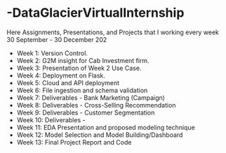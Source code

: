 # -DataGlacierVirtualInternship
Here Assignments, Presentations, and Projects that I working every week 30 September - 30 December 202

- Week 1: Version Control.
- Week 2: G2M insight for Cab Investment firm.
- Week 3: Presentation of Week 2 Use Case.
- Week 4: Deployment on Flask.
- Week 5: Cloud and API deployment
- Week 6: File ingestion and schema validation
- Week 7: Deliverables - Bank Marketing (Campaign)
- Week 8: Deliverables - Cross-Selling Recommendation
- Week 9: Deliverables - Customer Segmentation
- Week 10: Deliverables - 
- Week 11: EDA Presentation and proposed modeling technique
- Week 12: Model Selection and Model Building/Dashboard
- Week 13: Final Project Report and Code
